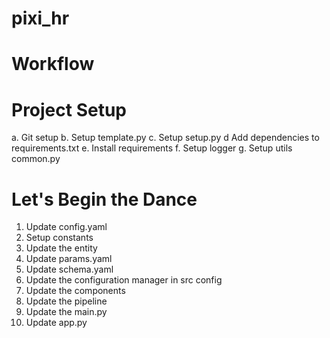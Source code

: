 # pixi_hr

# Workflow

# Project Setup
a. Git setup
b. Setup template.py
c. Setup setup.py
d  Add dependencies to requirements.txt 
e. Install requirements
f. Setup logger 
g. Setup utils common.py

# Let's Begin the Dance
1. Update config.yaml
2. Setup constants
3. Update the entity
4. Update params.yaml
5. Update schema.yaml
6. Update the configuration manager in src config
7. Update the components
8. Update the pipeline
9. Update the main.py
10. Update app.py